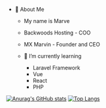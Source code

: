 - 🤪 About Me
    - My name is Marve                   
    - Backwoods Hosting - COO            
    - MX Marvin - Founder and CEO     

   - 🌱 I’m currently learning
      - Laravel Framework
      - Vue                            
      - React
      - PHP                                     

[![Anurag's GitHub stats](https://github-readme-stats.vercel.app/api?username=mxmarve&theme=synthwave&show_icons=true)](https://github.com/anuraghazra/github-readme-stats)
[![Top Langs](https://github-readme-stats.vercel.app/api/top-langs/?username=mxmarve&layout=compact&theme=synthwave)](https://github.com/anuraghazra/github-readme-stats)


